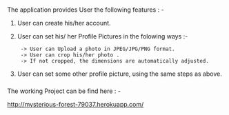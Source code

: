###

The application provides User the following features : -



1. User can create his/her account.

2. User can set his/ her Profile Pictures in the folowing ways :-
		
        -> User can Upload a photo in JPEG/JPG/PNG format.
        -> User can crop his/her photo .
        -> If not cropped, the dimensions are automatically adjusted.
        
3. User can set some other profile picture, using the same steps as above.


###

The working Project can be find here : -

http://mysterious-forest-79037.herokuapp.com/
